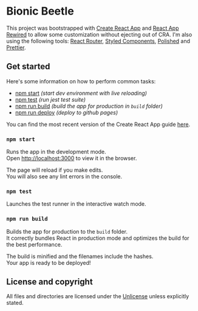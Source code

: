 # Bionic Beetle

This project was bootstrapped with [Create React App](https://github.com/facebookincubator/create-react-app) and [React App Rewired](https://github.com/timarney/react-app-rewired) to allow some customization without ejecting out of CRA.  I'm also using the following tools: [React Router](https://github.com/ReactTraining/react-router), [Styled Components](https://www.styled-components.com/), [Polished](https://polished.js.org/) and [Prettier](https://github.com/prettier/prettier).

## Get started
Here's some information on how to perform common tasks:
- [npm start](#npm-start) *(start dev environment with live reloading)*
- [npm test](#npm-test) *(run jest test suite)*
- [npm run build](#npm-run-build) *(build the app for production in `build` folder)*
- [npm run deploy](#npm-run-deploy) *(deploy to github pages)*

You can find the most recent version of the Create React App guide [here](https://github.com/facebookincubator/create-react-app/blob/master/packages/react-scripts/template/README.md).

### `npm start`

Runs the app in the development mode.<br>
Open [http://localhost:3000](http://localhost:3000) to view it in the browser.

The page will reload if you make edits.<br>
You will also see any lint errors in the console.

### `npm test`

Launches the test runner in the interactive watch mode.

### `npm run build`

Builds the app for production to the `build` folder.<br>
It correctly bundles React in production mode and optimizes the build for the best performance.

The build is minified and the filenames include the hashes.<br>
Your app is ready to be deployed!

## License and copyright

All files and directories are licensed under the [Unlicense](http://unlicense.org/) unless explicitly stated.
